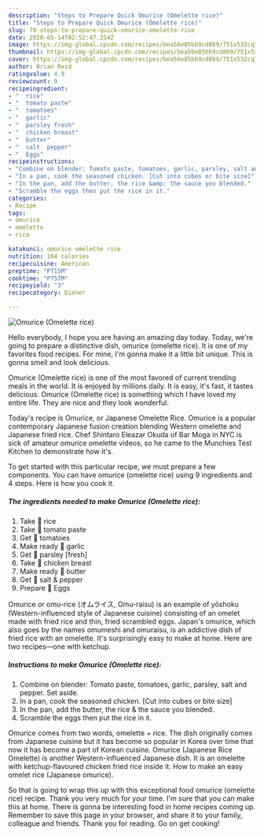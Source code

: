 ```yaml
---
description: "Steps to Prepare Quick Omurice (Omelette rice)"
title: "Steps to Prepare Quick Omurice (Omelette rice)"
slug: 78-steps-to-prepare-quick-omurice-omelette-rice
date: 2020-05-14T02:52:47.254Z
image: https://img-global.cpcdn.com/recipes/bea56e85bb9cd8b9/751x532cq70/omurice-omelette-rice-recipe-main-photo.jpg
thumbnail: https://img-global.cpcdn.com/recipes/bea56e85bb9cd8b9/751x532cq70/omurice-omelette-rice-recipe-main-photo.jpg
cover: https://img-global.cpcdn.com/recipes/bea56e85bb9cd8b9/751x532cq70/omurice-omelette-rice-recipe-main-photo.jpg
author: Brian Reid
ratingvalue: 4.9
reviewcount: 9
recipeingredient:
- "  rice"
- "  tomato paste"
- "  tomatoes"
- "  garlic"
- "  parsley fresh"
- "  chicken breast"
- "  butter"
- "  salt  pepper"
- "  Eggs"
recipeinstructions:
- "Combine on blender: Tomato paste, tomatoes, garlic, parsley, salt and pepper. Set aside."
- "In a pan, cook the seasoned chicken. [Cut into cubes or bite size]"
- "In the pan, add the butter, the rice &amp; the sauce you blended."
- "Scramble the eggs then put the rice in it."
categories:
- Recipe
tags:
- omurice
- omelette
- rice

katakunci: omurice omelette rice 
nutrition: 164 calories
recipecuisine: American
preptime: "PT15M"
cooktime: "PT57M"
recipeyield: "3"
recipecategory: Dinner

---
```



![Omurice (Omelette rice)](https://img-global.cpcdn.com/recipes/bea56e85bb9cd8b9/751x532cq70/omurice-omelette-rice-recipe-main-photo.jpg)

Hello everybody, I hope you are having an amazing day today. Today, we're going to prepare a distinctive dish, omurice (omelette rice). It is one of my favorites food recipes. For mine, I'm gonna make it a little bit unique. This is gonna smell and look delicious.

Omurice (Omelette rice) is one of the most favored of current trending meals in the world. It is enjoyed by millions daily. It is easy, it's fast, it tastes delicious. Omurice (Omelette rice) is something which I have loved my entire life. They are nice and they look wonderful.

Today&#39;s recipe is Omurice, or Japanese Omelette Rice. Omurice is a popular contemporary Japanese fusion creation blending Western omelette and Japanese fried rice. Chef Shintaro Eleazar Okuda of Bar Moga in NYC is sick of amateur omurice omelette videos, so he came to the Munchies Test Kitchen to demonstrate how it&#39;s.


To get started with this particular recipe, we must prepare a few components. You can have omurice (omelette rice) using 9 ingredients and 4 steps. Here is how you cook it.

<!--inarticleads1-->

##### The ingredients needed to make Omurice (Omelette rice):

1. Take  🍅 rice
1. Take  🍅 tomato paste
1. Get  🍅 tomatoes
1. Make ready  🍅 garlic
1. Get  🍅 parsley [fresh]
1. Take  🍅 chicken breast
1. Make ready  🍅 butter
1. Get  🍅 salt &amp; pepper
1. Prepare  🍅 Eggs


Omurice or omu-rice (オムライス, Omu-raisu) is an example of yōshoku (Western-influenced style of Japanese cuisine) consisting of an omelet made with fried rice and thin, fried scrambled eggs. Japan&#39;s omurice, which also goes by the names omumeshi and omuraisu, is an addictive dish of fried rice with an omelette. It&#39;s surprisingly easy to make at home. Here are two recipes—one with ketchup. 

<!--inarticleads2-->

##### Instructions to make Omurice (Omelette rice):

1. Combine on blender: Tomato paste, tomatoes, garlic, parsley, salt and pepper. Set aside.
1. In a pan, cook the seasoned chicken. [Cut into cubes or bite size]
1. In the pan, add the butter, the rice &amp; the sauce you blended.
1. Scramble the eggs then put the rice in it.


Omurice comes from two words, omelette + rice. The dish originally comes from Japanese cuisine but it has become so popular in Korea over time that now it has become a part of Korean cuisine. Omurice (Japanese Rice Omelette) is another Western-influenced Japanese dish. It is an omelette with ketchup-flavoured chicken fried rice inside it. How to make an easy omelet rice (Japanese omurice). 

So that is going to wrap this up with this exceptional food omurice (omelette rice) recipe. Thank you very much for your time. I'm sure that you can make this at home. There is gonna be interesting food in home recipes coming up. Remember to save this page in your browser, and share it to your family, colleague and friends. Thank you for reading. Go on get cooking!
